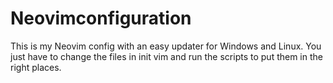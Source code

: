 # Neovimconfiguration
This is my Neovim config with an easy updater for Windows and Linux. You just have to change the files in init vim and run the scripts to put them in the right places.
